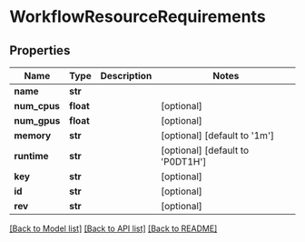 # WorkflowResourceRequirements

## Properties
Name | Type | Description | Notes
------------ | ------------- | ------------- | -------------
**name** | **str** |  | 
**num_cpus** | **float** |  | [optional] 
**num_gpus** | **float** |  | [optional] 
**memory** | **str** |  | [optional] [default to '1m']
**runtime** | **str** |  | [optional] [default to 'P0DT1H']
**key** | **str** |  | [optional] 
**id** | **str** |  | [optional] 
**rev** | **str** |  | [optional] 

[[Back to Model list]](../README.md#documentation-for-models) [[Back to API list]](../README.md#documentation-for-api-endpoints) [[Back to README]](../README.md)

